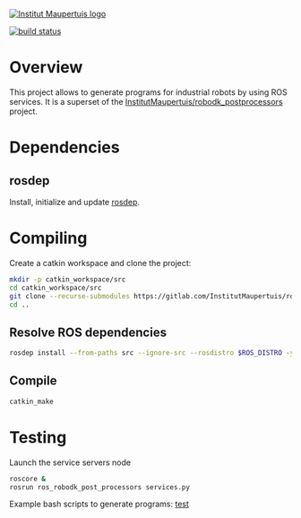 [![Institut Maupertuis logo](http://www.institutmaupertuis.fr/media/gabarit/logo.png)](http://www.institutmaupertuis.fr)

[![build status](https://gitlab.com/InstitutMaupertuis/ros_robodk_post_processors/badges/melodic/build.svg)](https://gitlab.com/InstitutMaupertuis/ros_robodk_post_processors/commits/melodic)

# Overview
This project allows to generate programs for industrial robots by using ROS services.
It is a superset of the [InstitutMaupertuis/robodk_postprocessors](https://github.com/InstitutMaupertuis/robodk_postprocessors) project.

# Dependencies

## rosdep
Install, initialize and update [rosdep](https://wiki.ros.org/rosdep).

# Compiling
Create a catkin workspace and clone the project:

```bash
mkdir -p catkin_workspace/src
cd catkin_workspace/src
git clone --recurse-submodules https://gitlab.com/InstitutMaupertuis/ros_robodk_post_processors.git
cd ..
```

## Resolve ROS dependencies
```bash
rosdep install --from-paths src --ignore-src --rosdistro $ROS_DISTRO -y
```

## Compile
```bash
catkin_make
```

# Testing
Launch the service servers node
```bash
roscore &
rosrun ros_robodk_post_processors services.py
```

Example bash scripts to generate programs: [test](test)
